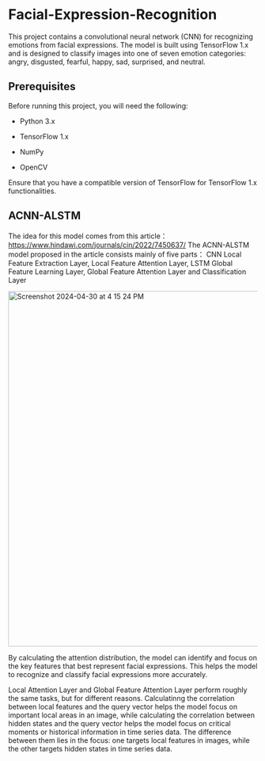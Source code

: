 # Facial-Expression-Recognition
This project contains a convolutional neural network (CNN) for recognizing emotions from facial expressions. The model is built using TensorFlow 1.x and is designed to classify images into one of seven emotion categories: angry, disgusted, fearful, happy, sad, surprised, and neutral.
## Prerequisites
Before running this project, you will need the following:

- Python 3.x

- TensorFlow 1.x

- NumPy

- OpenCV

Ensure that you have a compatible version of TensorFlow for TensorFlow 1.x functionalities.


## ACNN-ALSTM
The idea for this model comes from this article： https://www.hindawi.com/journals/cin/2022/7450637/
The ACNN-ALSTM model proposed in the article consists mainly of five parts：
CNN Local Feature Extraction Layer, Local Feature Attention Layer, LSTM Global Feature Learning Layer, Global Feature Attention Layer and Classification Layer

<img width="718" alt="Screenshot 2024-04-30 at 4 15 24 PM" src="https://github.com/Chengxin-Wu/Facial-Expression-Recognition/assets/112346517/cab365cd-ec45-4dc2-9aff-3dc702696428">


By calculating the attention distribution, the model can identify and focus on the key
features that best represent facial expressions. This helps the model to recognize and
classify facial expressions more accurately.

Local Attention Layer and Global Feature Attention Layer perform roughly the same tasks, but for different reasons. Calculatinng the correlation between local features and the query vector helps the model focus on important local areas in an image, while calculating the correlation between hidden states and the query vector helps the model focus on critical moments or historical information in time series data. The difference between them lies in the focus: one targets local features in images, while the other targets hidden states in time series data.

